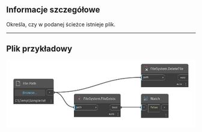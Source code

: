 ## Informacje szczegółowe
Określa, czy w podanej ścieżce istnieje plik.
___
## Plik przykładowy

![FileExists](./DSCore.IO.FileSystem.FileExists_img.jpg)

